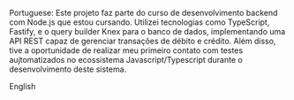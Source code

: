 Portuguese: Este projeto faz parte do curso de desenvolvimento backend com Node.js que estou cursando. Utilizei tecnologias como TypeScript, Fastify, e o query builder Knex para o banco de dados, implementando uma API REST capaz de gerenciar transações de débito e crédito. Além disso, tive a oportunidade de realizar meu primeiro contato com testes aujtomatizados no ecossistema Javascript/Typescript durante o desenvolvimento deste sistema.

English
